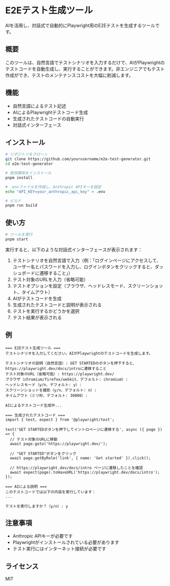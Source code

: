 # E2Eテスト生成ツール

AIを活用し、対話式で自動的にPlaywright用のE2Eテストを生成するツールです。

## 概要

このツールは、自然言語でテストシナリオを入力するだけで、AIがPlaywrightのテストコードを自動生成し、実行することができます。非エンジニアでもテスト作成ができ、テストのメンテナンスコストを大幅に削減します。

## 機能

- 自然言語によるテスト記述
- AIによるPlaywrightテストコード生成
- 生成されたテストコードの自動実行
- 対話式インターフェース

## インストール

```bash
# リポジトリをクローン
git clone https://github.com/yourusername/e2e-test-generator.git
cd e2e-test-generator

# 依存関係をインストール
pnpm install

# .envファイルを作成し、Anthropic APIキーを設定
echo "API_KEY=your_anthropic_api_key" > .env

# ビルド
pnpm run build
```

## 使い方

```bash
# ツールを実行
pnpm start
```

実行すると、以下のような対話式インターフェースが表示されます：

1. テストシナリオを自然言語で入力（例：「ログインページにアクセスして、ユーザー名とパスワードを入力し、ログインボタンをクリックすると、ダッシュボードに遷移すること」）
2. テスト対象のURLを入力（省略可能）
3. テストオプションを設定（ブラウザ、ヘッドレスモード、スクリーンショット、タイムアウト）
4. AIがテストコードを生成
5. 生成されたテストコードと説明が表示される
6. テストを実行するかどうかを選択
7. テスト結果が表示される

## 例

```
=== E2Eテスト生成ツール ===
テストシナリオを入力してください。AIがPlaywrightのテストコードを生成します。

テストシナリオの説明（自然言語）: GET STARTEDのボタンを押下すると、https://playwright.dev/docs/introに遷移すること
テスト対象のURL（省略可能）: https://playwright.dev/
ブラウザ（chromium/firefox/webkit、デフォルト: chromium）:
ヘッドレスモード（y/n、デフォルト: y）:
スクリーンショットを撮影（y/n、デフォルト: n）:
タイムアウト（ミリ秒、デフォルト: 30000）:

AIによるテストコード生成中...

=== 生成されたテストコード ===
import { test, expect } from '@playwright/test';

test('GET STARTEDボタンを押下してイントロページに遷移する', async ({ page }) => {
  // テスト対象のURLに移動
  await page.goto('https://playwright.dev/');

  // "GET STARTED"ボタンをクリック
  await page.getByRole('link', { name: 'Get started' }).click();

  // https://playwright.dev/docs/intro ページに遷移したことを確認
  await expect(page).toHaveURL('https://playwright.dev/docs/intro');
});

=== AIによる説明 ===
このテストコードでは以下の内容を実行しています：
...

テストを実行しますか？（y/n）: y
```

## 注意事項

- Anthropic APIキーが必要です
- Playwrightがインストールされている必要があります
- テスト実行にはインターネット接続が必要です

## ライセンス

MIT
